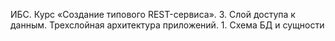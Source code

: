 ИБС. Курс «Создание типового REST-сервиса». 3. Слой доступа к данным. Трехслойная архитектура приложений. 1. Схема БД и сущности
